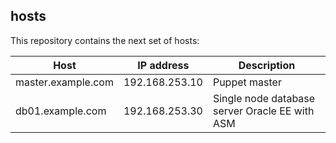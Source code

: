 ## hosts

This repository contains the next set of hosts:

| Host               | IP address     |  Description                                    |
|--------------------|----------------|-------------------------------------------------|
| master.example.com | 192.168.253.10 |  Puppet master                                  |
| db01.example.com   | 192.168.253.30 |  Single node database server Oracle EE with ASM |
